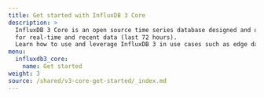 ```yaml
---
title: Get started with InfluxDB 3 Core
description: >
  InfluxDB 3 Core is an open source time series database designed and optimized
  for real-time and recent data (last 72 hours).
  Learn how to use and leverage InfluxDB 3 in use cases such as edge data collection, IoT data, and events.
menu:
  influxdb3_core:
    name: Get started
weight: 3 
source: /shared/v3-core-get-started/_index.md
---
```


<!-- 
The content of this page is at /shared/v3-core-get-started/_index.md
-->
